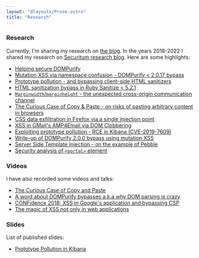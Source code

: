 ```yaml
---
layout: "@layouts/Prose.astro"
title: "Research"
---
```


### Research

Currently, I'm sharing my research on [the blog](/blog). In the years 2018-2022 I shared my research on [Securitum research blog](https://research.securitum.com/research-blog/). Here are some highlights:

- [Helping secure DOMPurify](https://research.securitum.com/helping-secure-dompurify-part-1/)
- [Mutation XSS via namespace confusion - DOMPurify < 2.0.17 bypass](https://research.securitum.com/mutation-xss-via-mathml-mutation-dompurify-2-0-17-bypass/)
- [Prototype pollution - and bypassing client-side HTML sanitizers](https://research.securitum.com/prototype-pollution-and-bypassing-client-side-html-sanitizers/)
- [HTML sanitization bypass in Ruby Sanitize < 5.2.1](https://research.securitum.com/html-sanitization-bypass-in-ruby-sanitize-5-2-1/)
- [`Marginwidth`/`marginheight` - the unexpected cross-origin communication channel](https://research.securitum.com/marginwidth-marginheight-the-unexpected-cross-origin-communication-channel/)
- [The Curious Case of Copy & Paste - on risks of pasting arbitrary content in browsers](https://research.securitum.com/the-curious-case-of-copy-paste/)
- [CSS data exfiltration in Firefox via a single injection point](https://research.securitum.com/css-data-exfiltration-in-firefox-via-single-injection-point/)
- [XSS in GMail's AMP4Email via DOM Clobbering](https://research.securitum.com/xss-in-amp4email-dom-clobbering/)
- [Exploiting prototype pollution - RCE in Kibana (CVE-2019-7609)](https://research.securitum.com/prototype-pollution-rce-kibana-cve-2019-7609/)
- [Write-up of DOMPurify 2.0.0 bypass using mutation XSS](https://research.securitum.com/dompurify-bypass-using-mxss/)
- [Server Side Template Injection - on the example of Pebble](https://research.securitum.com/server-side-template-injection-on-the-example-of-pebble/)
- [Security analysis of `<portal>` element](https://research.securitum.com/security-analysis-of-portal-element/)

### Videos

I have also recorded some videos and talks:

- [The Curious Case of Copy and Paste](https://www.youtube.com/watch?v=gyO-q8vY1e0)
- [A word about DOMPurify bypasses a.k.a why DOM parsing is crazy](https://www.youtube.com/watch?v=QBkLI35sxVs)
- [CONFidence 2018: XSS in Google's application and bypassing CSP](https://www.youtube.com/watch?v=kouSscOiFkQ)
- [The magic of XSS not only in web applications](https://www.youtube.com/watch?v=y-DHol6vjj0)

### Slides

List of published slides:

- [Prototype Pollution in Kibana](https://slides.com/securitymb/prototype-pollution-in-kibana)
